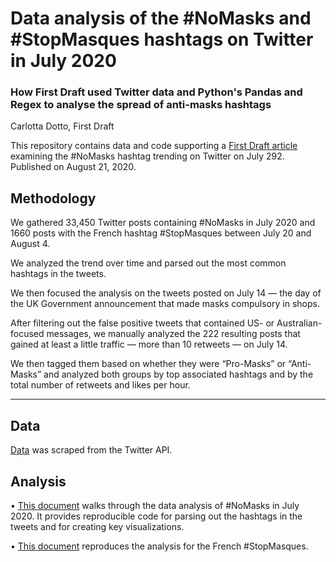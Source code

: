 # Data analysis of the #NoMasks and #StopMasques hashtags on Twitter in July 2020

### How First Draft used Twitter data and Python's Pandas and Regex to analyse the spread of anti-masks hashtags
Carlotta Dotto, First Draft

This repository contains data and code supporting a [First Draft article](https://firstdraftnews.org/latest/coronavirus-how-pro-mask-posts-boost-the-anti-mask-movement) examining the #NoMasks hashtag trending on Twitter on July 292. Published on August 21, 2020.

## Methodology

We gathered 33,450 Twitter posts containing #NoMasks in July 2020 and 1660 posts with the French hashtag #StopMasques between July 20 and August 4. 

We analyzed the trend over time and parsed out the most common hashtags in the tweets.

We then focused the analysis on the tweets posted on July 14 — the day of the UK Government announcement that made masks compulsory in shops. 

After filtering out the false positive tweets that contained US- or Australian-focused messages, we manually analyzed the 222 resulting posts that gained at least a little traffic — more than 10 retweets — on July 14. 

We then tagged them based on whether they were  “Pro-Masks” or “Anti-Masks” and analyzed both groups by top associated hashtags and by the total number of retweets and likes per hour.

---

## Data

[Data](https://github.com/dottocarlotta/antimasks-hashtags-data-analysis/tree/master/data) was scraped from the Twitter API.

## Analysis

• [This document](https://github.com/dottocarlotta/antimasks-hashtags-data-analysis/blob/master/NoMasks-analysis.ipynb) walks through the data analysis of #NoMasks in July 2020. It provides reproducible code for parsing out the hashtags in the tweets and for creating key visualizations.

• [This document](https://github.com/dottocarlotta/antimasks-hashtags-data-analysis/blob/master/Stopmasques-analysis.ipynb) reproduces the analysis for the French #StopMasques.


